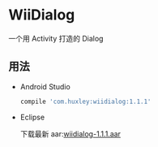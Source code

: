 # WiiDialog

一个用 Activity 打造的 Dialog

## 用法

* Android Studio

    ```groovy
    compile 'com.huxley:wiidialog:1.1.1'
    ```

* Eclipse
	
	下载最新 aar:[wiidialog-1.1.1.aar](https://dl.bintray.com/huangweiyi/maven/com/huxley/wiidialog/1.1.1/wiidialog-1.1.1.aar)
